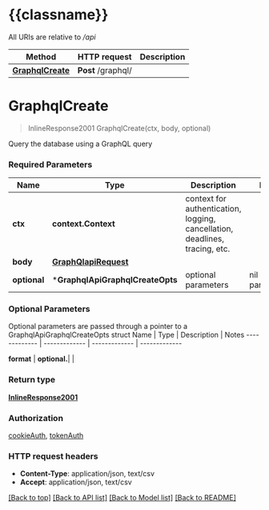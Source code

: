 # {{classname}}

All URIs are relative to */api*

Method | HTTP request | Description
------------- | ------------- | -------------
[**GraphqlCreate**](GraphqlApi.md#GraphqlCreate) | **Post** /graphql/ | 

# **GraphqlCreate**
> InlineResponse2001 GraphqlCreate(ctx, body, optional)


Query the database using a GraphQL query

### Required Parameters

Name | Type | Description  | Notes
------------- | ------------- | ------------- | -------------
 **ctx** | **context.Context** | context for authentication, logging, cancellation, deadlines, tracing, etc.
  **body** | [**GraphQlapiRequest**](GraphQlapiRequest.md)|  | 
 **optional** | ***GraphqlApiGraphqlCreateOpts** | optional parameters | nil if no parameters

### Optional Parameters
Optional parameters are passed through a pointer to a GraphqlApiGraphqlCreateOpts struct
Name | Type | Description  | Notes
------------- | ------------- | ------------- | -------------

 **format** | **optional.**|  | 

### Return type

[**InlineResponse2001**](inline_response_200_1.md)

### Authorization

[cookieAuth](../README.md#cookieAuth), [tokenAuth](../README.md#tokenAuth)

### HTTP request headers

 - **Content-Type**: application/json, text/csv
 - **Accept**: application/json, text/csv

[[Back to top]](#) [[Back to API list]](../README.md#documentation-for-api-endpoints) [[Back to Model list]](../README.md#documentation-for-models) [[Back to README]](../README.md)

